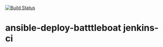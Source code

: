 [![Build Status](http://ec2-52-23-217-45.compute-1.amazonaws.com/buildStatus/icon?job=battleboat-jenkins-ci)](http://ec2-52-23-217-45.compute-1.amazonaws.com/job/battleboat-jenkins-ci/)

#  ansible-deploy-batttleboat jenkins-ci	 
